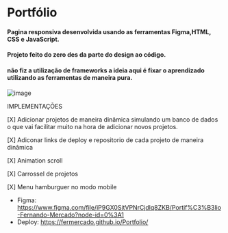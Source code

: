 # Portfólio

#### Pagina responsiva desenvolvida usando as ferramentas Figma,HTML, CSS e JavaScript.

#### Projeto feito do zero des da parte do design ao código.

#### não fiz a utilização de frameworks a ideia aqui é fixar o aprendizado utilizando as ferramentas de maneira pura.

![image](https://user-images.githubusercontent.com/88064355/168346157-180b822a-3ce5-42ab-adaa-0a50e12ad88c.png)

IMPLEMENTAÇÕES

[X] Adicionar projetos de maneira dinâmica simulando um banco de dados o que vai facilitar muito na hora de adicionar novos projetos.

[X] Adiconar links de deploy e repositorio de cada projeto de maneira dinâmica

[X] Animation scroll

[X] Carrossel de projetos

[X] Menu hamburguer no modo mobile

- Figma: https://www.figma.com/file/iP9GX0SjtVPNrCjdlq8ZKB/Portif%C3%B3lio-Fernando-Mercado?node-id=0%3A1
- Deploy: https://fermercado.github.io/Portfolio/
